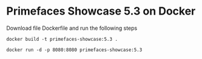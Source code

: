 # Primefaces Showcase 5.3 on Docker
Download file Dockerfile and run the following steps

`docker build -t primefaces-showcase:5.3 .`

`docker run -d -p 8080:8080 primefaces-showcase:5.3`
